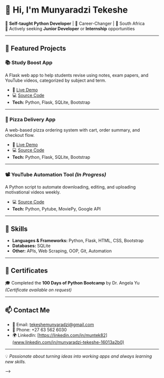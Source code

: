 # 👋 Hi, I'm Munyaradzi Tekeshe  

🎯 **Self-taught Python Developer** | 🚀 Career-Changer | 📍 South Africa  
💼 Actively seeking **Junior Developer** or **Internship** opportunities  

---

## 🚀 Featured Projects

### 📚 Study Boost App
A Flask web app to help students revise using notes, exam papers, and YouTube videos, categorized by subject and term.  
- 🔗 [Live Demo](https://your-render-link.com)  
- 💻 [Source Code](https://github.com/muntek82/study-boost-app)  
- **Tech:** Python, Flask, SQLite, Bootstrap  

---

### 🍕 Pizza Delivery App
A web-based pizza ordering system with cart, order summary, and checkout flow.  
- 🔗 [Live Demo](https://your-render-link.com)  
- 💻 [Source Code](https://github.com/muntek82/pizza-delivery-app)  
- **Tech:** Python, Flask, SQLite, Bootstrap  

---

###  📽️ YouTube Automation Tool *(In Progress)*
A Python script to automate downloading, editing, and uploading motivational videos weekly.  
- 💻 [Source Code](https://github.com/muntek82/youtube-automation)  
- **Tech:** Python, Pytube, MoviePy, Google API 

---

## 🧠 Skills

- **Languages & Frameworks:** Python, Flask, HTML, CSS, Bootstrap  
- **Databases:** SQLite  
- **Other:** APIs, Web Scraping, OOP, Git, Automation  

---

## 📜 Certificates

🎓 Completed the **100 Days of Python Bootcamp** by Dr. Angela Yu  
*(Certificate available on request)*  

---

## 📫 Contact Me

- 📧 Email: tekeshemunyaradzi@gmail.com  
- 📱 Phone: +27 63 562 6030  
- 🌍 LinkedIn: [https://linkedin.com/in/muntek82](www.linkedin.com/in/munyaradzi-tekeshe-16013a2b0)  

---

💡 *Passionate about turning ideas into working apps and always learning new skills.*  

-->
